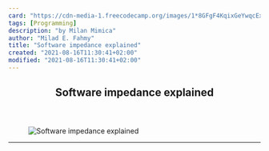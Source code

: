 ```yaml
---
card: "https://cdn-media-1.freecodecamp.org/images/1*8GFgF4KqixGeYwqcExmbjg.png"
tags: [Programming]
description: "by Milan Mimica"
author: "Milad E. Fahmy"
title: "Software impedance explained"
created: "2021-08-16T11:30:41+02:00"
modified: "2021-08-16T11:30:41+02:00"
---
```

<div class="site-wrapper">
<main id="site-main" class="site-main outer">
<div class="inner">
<article class="post-full post tag-programming tag-signal-processing tag-batch-processing tag-tech tag-technology ">
<header class="post-full-header">
<h1 class="post-full-title">Software impedance explained</h1>
</header>
<figure class="post-full-image">
<picture>
<source media="(max-width: 700px)" sizes="1px" srcset="data:image/gif;base64,R0lGODlhAQABAIAAAAAAAP///yH5BAEAAAAALAAAAAABAAEAAAIBRAA7 1w">
<source media="(min-width: 701px)" sizes="(max-width: 800px) 400px,
(max-width: 1170px) 700px,
1400px" srcset="https://cdn-media-1.freecodecamp.org/images/1*8GFgF4KqixGeYwqcExmbjg.png 300w,
https://cdn-media-1.freecodecamp.org/images/1*8GFgF4KqixGeYwqcExmbjg.png 600w,
https://cdn-media-1.freecodecamp.org/images/1*8GFgF4KqixGeYwqcExmbjg.png 1000w,
https://cdn-media-1.freecodecamp.org/images/1*8GFgF4KqixGeYwqcExmbjg.png 2000w">
<img onerror="this.style.display='none'" src="https://cdn-media-1.freecodecamp.org/images/1*8GFgF4KqixGeYwqcExmbjg.png" alt="Software impedance explained">
</picture>
</figure>
<section class="post-full-content">
<div class="post-content medium-migrated-article">
</div>
<hr>
</section>
</article>
</div>
</main>
</div>
<!-- Google Tag Manager (noscript) -->
<!-- End Google Tag Manager (noscript) -->
